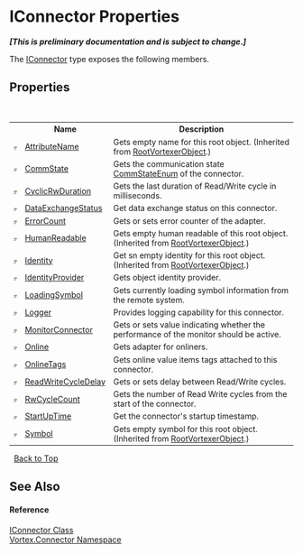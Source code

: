 # IConnector Properties
 _**\[This is preliminary documentation and is subject to change.\]**_

The <a href="T_Vortex_Connector_IConnector.md">IConnector</a> type exposes the following members.


## Properties
&nbsp;<table><tr><th></th><th>Name</th><th>Description</th></tr><tr><td>![Public property](media/pubproperty.gif "Public property")</td><td><a href="P_Vortex_Connector_RootVortexerObject_AttributeName.md">AttributeName</a></td><td>
Gets empty name for this root object.
 (Inherited from <a href="T_Vortex_Connector_RootVortexerObject.md">RootVortexerObject</a>.)</td></tr><tr><td>![Public property](media/pubproperty.gif "Public property")</td><td><a href="P_Vortex_Connector_IConnector_CommState.md">CommState</a></td><td>
Gets the communication state <a href="T_Vortex_Connector_CommStateEnum.md">CommStateEnum</a> of the connector.</td></tr><tr><td>![Public property](media/pubproperty.gif "Public property")</td><td><a href="P_Vortex_Connector_IConnector_CyclicRwDuration.md">CyclicRwDuration</a></td><td>
Gets the last duration of Read/Write cycle in milliseconds.</td></tr><tr><td>![Public property](media/pubproperty.gif "Public property")</td><td><a href="P_Vortex_Connector_IConnector_DataExchangeStatus.md">DataExchangeStatus</a></td><td>
Get data exchange status on this connector.</td></tr><tr><td>![Public property](media/pubproperty.gif "Public property")</td><td><a href="P_Vortex_Connector_IConnector_ErrorCount.md">ErrorCount</a></td><td>
Gets or sets error counter of the adapter.</td></tr><tr><td>![Public property](media/pubproperty.gif "Public property")</td><td><a href="P_Vortex_Connector_RootVortexerObject_HumanReadable.md">HumanReadable</a></td><td>
Gets empty human readable of this root object.
 (Inherited from <a href="T_Vortex_Connector_RootVortexerObject.md">RootVortexerObject</a>.)</td></tr><tr><td>![Public property](media/pubproperty.gif "Public property")</td><td><a href="P_Vortex_Connector_RootVortexerObject_Identity.md">Identity</a></td><td>
Get sn empty identity for this root object.
 (Inherited from <a href="T_Vortex_Connector_RootVortexerObject.md">RootVortexerObject</a>.)</td></tr><tr><td>![Public property](media/pubproperty.gif "Public property")</td><td><a href="P_Vortex_Connector_IConnector_IdentityProvider.md">IdentityProvider</a></td><td>
Gets object identity provider.</td></tr><tr><td>![Public property](media/pubproperty.gif "Public property")</td><td><a href="P_Vortex_Connector_IConnector_LoadingSymbol.md">LoadingSymbol</a></td><td>
Gets currently loading symbol information from the remote system.</td></tr><tr><td>![Public property](media/pubproperty.gif "Public property")</td><td><a href="P_Vortex_Connector_IConnector_Logger.md">Logger</a></td><td>
Provides logging capability for this connector.</td></tr><tr><td>![Public property](media/pubproperty.gif "Public property")</td><td><a href="P_Vortex_Connector_IConnector_MonitorConnector.md">MonitorConnector</a></td><td>
Gets or sets value indicating whether the performance of the monitor should be active.</td></tr><tr><td>![Public property](media/pubproperty.gif "Public property")</td><td><a href="P_Vortex_Connector_IConnector_Online.md">Online</a></td><td>
Gets adapter for onliners.</td></tr><tr><td>![Public property](media/pubproperty.gif "Public property")</td><td><a href="P_Vortex_Connector_IConnector_OnlineTags.md">OnlineTags</a></td><td>
Gets online value items tags attached to this connector.</td></tr><tr><td>![Public property](media/pubproperty.gif "Public property")</td><td><a href="P_Vortex_Connector_IConnector_ReadWriteCycleDelay.md">ReadWriteCycleDelay</a></td><td>
Gets or sets delay between Read/Write cycles.</td></tr><tr><td>![Public property](media/pubproperty.gif "Public property")</td><td><a href="P_Vortex_Connector_IConnector_RwCycleCount.md">RwCycleCount</a></td><td>
Gets the number of Read Write cycles from the start of the connector.</td></tr><tr><td>![Public property](media/pubproperty.gif "Public property")</td><td><a href="P_Vortex_Connector_IConnector_StartUpTime.md">StartUpTime</a></td><td>
Get the connector's startup timestamp.</td></tr><tr><td>![Public property](media/pubproperty.gif "Public property")</td><td><a href="P_Vortex_Connector_RootVortexerObject_Symbol.md">Symbol</a></td><td>
Gets empty symbol for this root object.
 (Inherited from <a href="T_Vortex_Connector_RootVortexerObject.md">RootVortexerObject</a>.)</td></tr></table>&nbsp;
<a href="#iconnector-properties">Back to Top</a>

## See Also


#### Reference
<a href="T_Vortex_Connector_IConnector.md">IConnector Class</a><br /><a href="N_Vortex_Connector.md">Vortex.Connector Namespace</a><br />